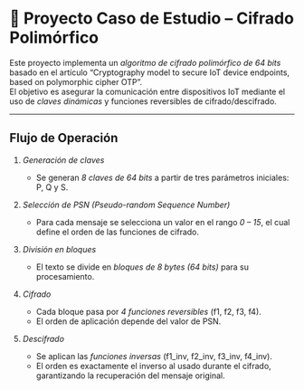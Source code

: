 # 🔐 Proyecto Caso de Estudio – Cifrado Polimórfico

Este proyecto implementa un *algoritmo de cifrado polimórfico de 64 bits* basado en el artículo “Cryptography model to secure IoT device endpoints, based on polymorphic cipher OTP”.  
El objetivo es asegurar la comunicación entre dispositivos IoT mediante el uso de *claves dinámicas* y funciones reversibles de cifrado/descifrado.

---

##  Flujo de Operación

1. *Generación de claves*  
   - Se generan *8 claves de 64 bits* a partir de tres parámetros iniciales: P, Q y S.  

2. *Selección de PSN (Pseudo-random Sequence Number)*  
   - Para cada mensaje se selecciona un valor en el rango *0 – 15*, el cual define el orden de las funciones de cifrado.  

3. *División en bloques*  
   - El texto se divide en *bloques de 8 bytes (64 bits)* para su procesamiento.  

4. *Cifrado*  
   - Cada bloque pasa por *4 funciones reversibles* (f1, f2, f3, f4).  
   - El orden de aplicación depende del valor de PSN.  

5. *Descifrado*  
   - Se aplican las *funciones inversas* (f1_inv, f2_inv, f3_inv, f4_inv).  
   - El orden es exactamente el inverso al usado durante el cifrado, garantizando la recuperación del mensaje original.

